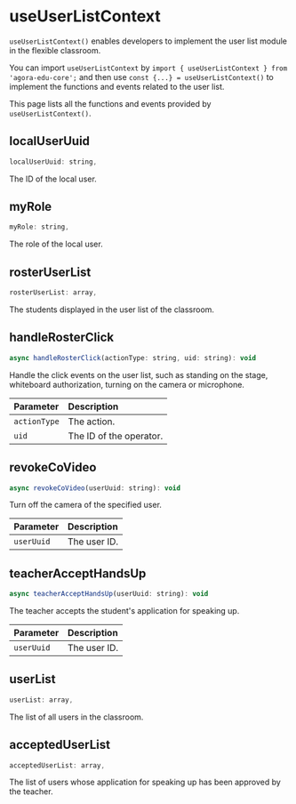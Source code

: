 # useUserListContext

`useUserListContext()` enables developers to implement the user list module in the flexible classroom.

You can import `useUserListContext` by `import { useUserListContext } from 'agora-edu-core';` and then use `const {...} = useUserListContext()` to implement the functions and events related to the user list.

This page lists all the functions and events provided by `useUserListContext()`.

## localUserUuid

```javascript
localUserUuid: string,
```

The ID of the local user.

## myRole

```javascript
myRole: string,
```

The role of the local user.

## rosterUserList

```javascript
rosterUserList: array,
```

The students displayed in the user list of the classroom.

## handleRosterClick

```javascript
async handleRosterClick(actionType: string, uid: string): void
```

Handle the click events on the user list, such as standing on the stage, whiteboard authorization, turning on the camera or microphone.

| Parameter | Description |
| :----------- | :------------ |
| `actionType` | The action. |
| `uid` | The ID of the operator. |

## revokeCoVideo

```javascript
async revokeCoVideo(userUuid: string): void
```

Turn off the camera of the specified user.

| Parameter | Description |
| :--------- | :-------- |
| `userUuid` | The user ID. |

## teacherAcceptHandsUp

```javascript
async teacherAcceptHandsUp(userUuid: string): void
```

The teacher accepts the student's application for speaking up.

| Parameter | Description |
| :--------- | :-------- |
| `userUuid` | The user ID. |

## userList

```javascript
userList: array,
```

The list of all users in the classroom.

## acceptedUserList

```javascript
acceptedUserList: array,
```

The list of users whose application for speaking up has been approved by the teacher.

